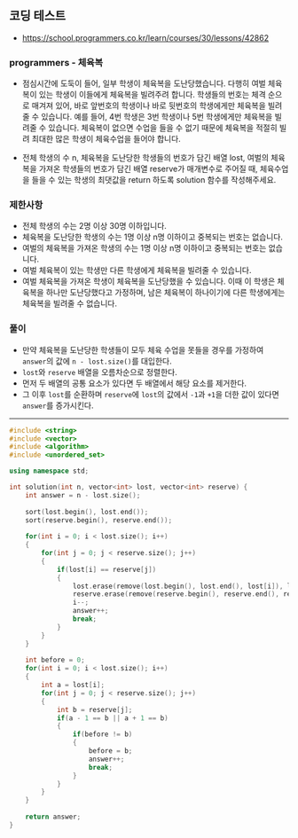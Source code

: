 ## 코딩 테스트
- https://school.programmers.co.kr/learn/courses/30/lessons/42862

### programmers - 체육복

- 점심시간에 도둑이 들어, 일부 학생이 체육복을 도난당했습니다. 다행히 여벌 체육복이 있는 학생이 이들에게 체육복을 빌려주려 합니다. 학생들의 번호는 체격 순으로 매겨져 있어, 바로 앞번호의 학생이나 바로 뒷번호의 학생에게만 체육복을 빌려줄 수 있습니다. 예를 들어, 4번 학생은 3번 학생이나 5번 학생에게만 체육복을 빌려줄 수 있습니다. 체육복이 없으면 수업을 들을 수 없기 때문에 체육복을 적절히 빌려 최대한 많은 학생이 체육수업을 들어야 합니다.

- 전체 학생의 수 n, 체육복을 도난당한 학생들의 번호가 담긴 배열 lost, 여벌의 체육복을 가져온 학생들의 번호가 담긴 배열 reserve가 매개변수로 주어질 때, 체육수업을 들을 수 있는 학생의 최댓값을 return 하도록 solution 함수를 작성해주세요.

### 제한사항
- 전체 학생의 수는 2명 이상 30명 이하입니다.
- 체육복을 도난당한 학생의 수는 1명 이상 n명 이하이고 중복되는 번호는 없습니다.
- 여벌의 체육복을 가져온 학생의 수는 1명 이상 n명 이하이고 중복되는 번호는 없습니다.
- 여벌 체육복이 있는 학생만 다른 학생에게 체육복을 빌려줄 수 있습니다.
- 여벌 체육복을 가져온 학생이 체육복을 도난당했을 수 있습니다. 이때 이 학생은 체육복을 하나만 도난당했다고 가정하며, 남은 체육복이 하나이기에 다른 학생에게는 체육복을 빌려줄 수 없습니다.

### 풀이
- 만약 체육복을 도난당한 학생들이 모두 체육 수업을 못들을 경우를 가정하여 `answer`의 값에 `n - lost.size()`를 대입한다.
- `lost`와 `reserve` 배열을 오름차순으로 정렬한다.
- 먼저 두 배열의 공통 요소가 있다면 두 배열에서 해당 요소를 제거한다.
- 그 이후 `lost`를 순환하며 `reserve`에 `lost`의 값에서 `-1`과 `+1`을 더한 값이 있다면 `answer`를 증가시킨다.

***
```c++
#include <string>
#include <vector>
#include <algorithm>
#include <unordered_set>

using namespace std;

int solution(int n, vector<int> lost, vector<int> reserve) {
    int answer = n - lost.size();
    
    sort(lost.begin(), lost.end());
    sort(reserve.begin(), reserve.end());
    
    for(int i = 0; i < lost.size(); i++)
    {
        for(int j = 0; j < reserve.size(); j++)
        {
            if(lost[i] == reserve[j])
            {
                lost.erase(remove(lost.begin(), lost.end(), lost[i]), lost.end());
                reserve.erase(remove(reserve.begin(), reserve.end(), reserve[j]), reserve.end());
                i--;
                answer++;
                break;
            }
        }
    }
    
    int before = 0;
    for(int i = 0; i < lost.size(); i++)
    {
        int a = lost[i];
        for(int j = 0; j < reserve.size(); j++)
        {
            int b = reserve[j];
            if(a - 1 == b || a + 1 == b)
            {
                if(before != b)
                {
                    before = b;
                    answer++;
                    break;
                }
            }
        }
    }
    
    return answer;
}
```

